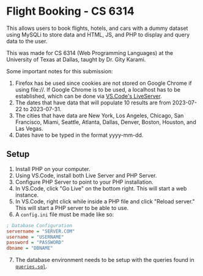 # Flight Booking - CS 6314

This allows users to book flights, hotels, and cars with a dummy dataset using MySQLi to store data and HTML, JS, and PHP to display and query data to the user.

This was made for CS 6314 (Web Programming Languages) at the University of Texas at Dallas, taught by Dr. Gity Karami.

Some important notes for this submission:
1. Firefox has be used since cookies are not stored on Google Chrome if using file://. If Google Chrome is to be used, a localhost has to be established, which can be done via 
[VS.Code's LiveServer](https://youtu.be/Wd7cVmtiFUU).
2. The dates that have data that will populate 10 results are from 2023-07-22 to 2023-07-31.
3. The cities that have data are New York, Los Angeles, Chicago, San Francisco, Miami, Seattle, Atlanta, Dallas, Denver, Boston, Houston, and Las Vegas.
4. Dates have to be typed in the format yyyy-mm-dd.

## Setup

1. Install PHP on your computer.
2. Using VS.Code, install both Live Server and PHP Server.
3. Configure PHP Server to point to your PHP installation.
4. In VS.Code, click "Go Live" on the bottom right. This will start a web instance.
5. In VS.Code, right click while inside a PHP file and click "Reload server." This will start a PHP server to be able to use.
6. A `config.ini` file must be made like so:
```ini
; Database Configuration
servername = "SERVER.COM"
username = "USERNAME"
password = "PASSWORD"
dbname = "DBNAME"
```
7. The database environment needs to be setup with the queries found in [`queries.sql`](./queries.sql).